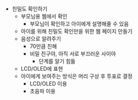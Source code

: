 - 친밀도 확인하기
  - 부모님용 웹에서 확인
    - 부모님이 확인하고 아이에게 설명해줄 수 있음
  - 아이를 위해 친밀도 확인만을 위한 웹 페이지 만들기
  - 음성으로 알려주기
    - 70만큼 친해
    - 비밀 친구야, 아직 서로 부끄러운 사이야
      - 단계를 알기 힘듦
  - LCD/OLED에 표현
  - 아이에게 보여주는 방식은 머리 구상 후 투표로 결정
    - LCD/OLED 이용
    - 초음파 이용